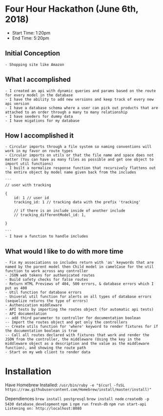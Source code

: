 # Four Hour Hackathon (June 6th, 2018)

- Start Time: 1:20pm
- End Time: 5:20pm

## Initial Conception
    - Shopping site like Amazon

## What I accomplished

    - I created an api with dynamic queries and params based on the route for every model in the database
    - I have the ability to add new versions and keep track of every new api version
    - I have a database schema where a user can pick out products that are attached to an order through a many to many relationship
    - I have seeders for dummy data
    - I have migations for my database

## How I accomplished it

    - Circular imports through a file system so naming conventions will work in my favor on route types
    - Circular imports on utils or that the file name and space does not matter (You can have as many files as possible and get one object to import util functions)
    - I built a normalize response function that recursively flattens out the entire object by model name given back from the includes

    ```
    // user with tracking

    {
        id: 1 // user id
        tracking_id: 1 // tracking data with the prefix 'tracking'

        // if there is an include inside of another include
        // tracking_differentModel_id: 1,

    }

    ```
    - I have a function to handle includes

## What would I like to do with more time

    - Fix my associations so includes return with 'as' keywords that are named by the parent model then Child model in camelCase for the util function to work across any controller
    - JSON web tokens for authenicated routes
    - Build safety checks for false routes
    - Return HTML Previews of 404, 500 errors, & database errors which I put as 400
    - Util function for database errors
    - Univeral util function for alerts on all types of database errors (sequelize returns the type of errors)
    - Authenication middleware 
    - API tests by importing the routes object (for automatic api tests)
    - API documentation
    -- add third parameter to controller for documentation boolean
    -- Import the routes object and get only the controllers
    -- Create utils function for 'where' keyword to render fixtures for if the documentation boolean is true
    -- Call all routes declared with fixtures that work and render the JSON from the controller, the middleware (Using the key in the middleware object as a description and the value as the middleware function), and showing the route path
    - Start on my web client to render data


# Installation

Have Homebrew Installed: 
`/usr/bin/ruby -e "$(curl -fsSL https://raw.githubusercontent.com/Homebrew/install/master/install)"`

Dependiences
`brew install postgresql`
`brew install node`
`createdb -p 5430 database_development`
`npm i`
`npm run fresh-db`
`npm run start-api`
`Listening on: http://localhost:8080`